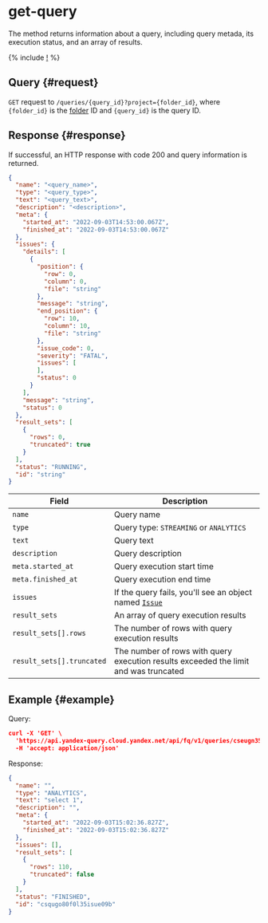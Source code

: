 # get-query

The method returns information about a query, including query metada, its execution status, and an array of results.

{% include [!](../../_includes/api-common.md) %}

## Query {#request}

`GET` request to `/queries/{query_id}?project={folder_id}`, where `{folder_id}` is the [folder](../../../resource-manager/concepts/resources-hierarchy.md#folder) ID and `{query_id}` is the query ID.

## Response {#response}

If successful, an HTTP response with code 200 and query information is returned.

```json
{
  "name": "<query_name>",
  "type": "<query_type>",
  "text": "<query_text>",
  "description": "<description>",
  "meta": {
    "started_at": "2022-09-03T14:53:00.067Z",
    "finished_at": "2022-09-03T14:53:00.067Z"
  },
  "issues": {
    "details": [
      {
        "position": {
          "row": 0,
          "column": 0,
          "file": "string" 
        },
        "message": "string",
        "end_position": {
          "row": 10,
          "column": 10,
          "file": "string"
        },
        "issue_code": 0,
        "severity": "FATAL",
        "issues": [
        ],
        "status": 0
      }
    ],
    "message": "string",
    "status": 0
  },
  "result_sets": [
    {
      "rows": 0,
      "truncated": true
    }
  ],
  "status": "RUNNING",
  "id": "string"
}
```

| Field | Description |
| ----- | ----- |
| `name` | Query name |
| `type` | Query type: `STREAMING` or `ANALYTICS` |
| `text` | Query text |
| `description` | Query description |
| `meta.started_at` | Query execution start time |
| `meta.finished_at` | Query execution end time |
| `issues` | If the query fails, you'll see an object named [`Issue`](../index.md#issue) |
| `result_sets` | An array of query execution results |
| `result_sets[].rows` | The number of rows with query execution results |
| `result_sets[].truncated` | The number of rows with query execution results exceeded the limit and was truncated |

## Example {#example}

Query:

```json
curl -X 'GET' \
  'https://api.yandex-query.cloud.yandex.net/api/fq/v1/queries/cseugn35bc3r5lrmbnt7?project=b1gaue5b382mmmlolb1k' \
  -H 'accept: application/json'
```

Response:

```json
{
  "name": "",
  "type": "ANALYTICS",
  "text": "select 1",
  "description": "",
  "meta": {
    "started_at": "2022-09-03T15:02:36.827Z",
    "finished_at": "2022-09-03T15:02:36.827Z"
  },
  "issues": [],
  "result_sets": [
    {
      "rows": 110,
      "truncated": false
    }
  ],
  "status": "FINISHED",
  "id": "csqugo80f0l35isue09b"
}
```
